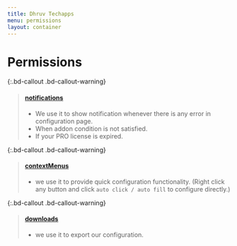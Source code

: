 ```yaml
---
title: Dhruv Techapps
menu: permissions
layout: container
---
```

# Permissions

{:.bd-callout .bd-callout-warning}
> #### [notifications](https://developer.chrome.com/extensions/notifications)
> - We use it to show notification whenever there is any error in configuration page.
> - When addon condition is not satisfied.
> - If your PRO license is expired.


{:.bd-callout .bd-callout-warning}
> #### [contextMenus](https://developer.chrome.com/extensions/contextMenus)
> - we use it to provide quick configuration functionality. (Right click any button and click `auto click / auto fill` to configure directly.) 

{:.bd-callout .bd-callout-warning}
> #### [downloads](https://developer.chrome.com/extensions/downloads)
> - we use it to export our configuration.